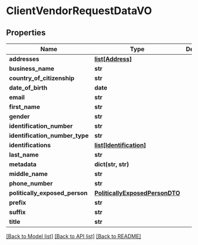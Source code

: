 # ClientVendorRequestDataVO

## Properties
Name | Type | Description | Notes
------------ | ------------- | ------------- | -------------
**addresses** | [**list[Address]**](Address.md) |  | [optional] 
**business_name** | **str** |  | [optional] 
**country_of_citizenship** | **str** |  | [optional] 
**date_of_birth** | **date** |  | [optional] 
**email** | **str** |  | [optional] 
**first_name** | **str** |  | [optional] 
**gender** | **str** |  | [optional] 
**identification_number** | **str** |  | [optional] 
**identification_number_type** | **str** |  | [optional] 
**identifications** | [**list[Identification]**](Identification.md) |  | [optional] 
**last_name** | **str** |  | [optional] 
**metadata** | **dict(str, str)** |  | [optional] 
**middle_name** | **str** |  | [optional] 
**phone_number** | **str** |  | [optional] 
**politically_exposed_person** | [**PoliticallyExposedPersonDTO**](PoliticallyExposedPersonDTO.md) |  | [optional] 
**prefix** | **str** |  | [optional] 
**suffix** | **str** |  | [optional] 
**title** | **str** |  | [optional] 

[[Back to Model list]](../README.md#documentation-for-models) [[Back to API list]](../README.md#documentation-for-api-endpoints) [[Back to README]](../README.md)


